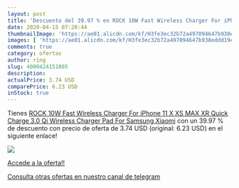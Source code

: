 ```yaml
---
layout: post
title: 'Descuento del 39.97 % en ROCK 10W Fast Wireless Charger For iPhon'
date: 2020-04-15 07:20:44
thumbnailImage: 'https://ae01.alicdn.com/kf/H3fe3ec32b72a497094647b938eddd19ew/ROCK-10W-Fast-Wireless-Charger-For-iPhone-11-X-XS-MAX-XR-Quick-Charge-3-0.jpg_350x350._SL200_.jpg'
images: [ 'https://ae01.alicdn.com/kf/H3fe3ec32b72a497094647b938eddd19ew/ROCK-10W-Fast-Wireless-Charger-For-iPhone-11-X-XS-MAX-XR-Quick-Charge-3-0.jpg_350x350._SL200_.jpg' ]
comments: true
category: ofertas
author: ring
slug: 4000424151805
description:
actualPrice: 3.74 USD
comparePrice: 6.23 USD
inStock: true
---
```


Tienes [ROCK 10W Fast Wireless Charger For iPhone 11 X XS MAX XR Quick Charge 3.0 Qi Wireless Charger Pad For Samsung Xiaomi](https://www.amazon.com/dp/4000424151805/?tag=redken08-20) con un 39.97 % de descuento con precio de oferta de 3.74 USD (original: 6.23 USD) en el siguiente enlace!

[![](https://ae01.alicdn.com/kf/H3fe3ec32b72a497094647b938eddd19ew/ROCK-10W-Fast-Wireless-Charger-For-iPhone-11-X-XS-MAX-XR-Quick-Charge-3-0.jpg_350x350._SL200_.jpg)](https://www.amazon.com/dp/4000424151805/?tag=redken08-20)

[Accede a la oferta!!](https://www.amazon.com/dp/4000424151805/?tag=redken08-20)

[Consulta otras ofertas en nuestro canal de telegram](https://t.me/s/ofertas25)
